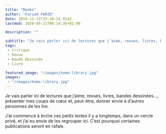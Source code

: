 ```yaml
---
title: "Books"
author: "Farzad FARID"
date: 2019-11-11T15:18:22.914Z
lastmod: 2020-05-21T00:14:36+02:00

description: ""

subtitle: "Je vais parler ici de lectures que j’aime, revues, livres, bandes dessinées…, présenter mes coups de cœur et, peut-être, donner envie à…"
tags:
 - Critique
 - Revue
 - Bande Dessinée
 - Livre

featured_image: "/images/home-library.jpg" 
images:
 - "/images/home-library.jpg"
---
```



Je vais parler ici de lectures que j’aime, revues, livres, bandes dessinées…, présenter mes coups de cœur et, peut-être, donner envie à d’autres personnes de les lire.

J’ai commencé à écrire ces petits textes il y a longtemps, dans un cercle privé, et j’ai eu envie de les regrouper ici. C’est pourquoi certaines publications seront en rafale.
